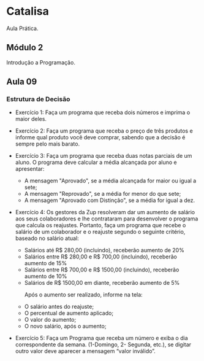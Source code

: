 # Catalisa

Aula Prática.

## Módulo 2

Introdução a Programação.

## Aula 09

### Estrutura de Decisão

* Exercício 1: Faça um programa que receba dois números e imprima o maior deles.
* Exercício 2: Faça um programa que receba o preço de três produtos e informe qual produto você deve comprar, sabendo que a decisão é sempre pelo mais barato.
* Exercício 3: Faça um programa que receba duas notas parciais de um aluno. O programa deve calcular a média alcançada por aluno e apresentar:
  * A mensagem "Aprovado", se a média alcançada for maior ou igual a sete;
  * A mensagem "Reprovado", se a média for menor do que sete;
  * A mensagem "Aprovado com Distinção", se a média for igual a dez.
* Exercício 4: Os gestores da Zup resolveram dar um aumento de salário aos seus colaboradores e lhe contrataram para desenvolver o programa que calcula os reajustes. Portanto, faça um programa que recebe o salário de um colaborador e o reajuste segundo o seguinte critério, baseado no salário atual:
  * Salários até R$ 280,00 (incluindo), receberão aumento de 20%
  * Salários entre R$ 280,00 e R$ 700,00 (incluindo), receberão aumento de 15%
  * Salários entre R$ 700,00 e R$ 1500,00 (incluindo), receberão aumento de 10%
  * Salários de R$ 1500,00 em diante, receberão aumento de 5% <p>Após o aumento ser realizado, informe na tela:</p>
  * O salário antes do reajuste;
  * O percentual de aumento aplicado;
  * O valor do aumento;
  * O novo salário, após o aumento;

* Exercício 5: Faça um Programa que receba um número e exiba o dia correspondente da semana. (1-Domingo, 2- Segunda, etc.), se digitar outro valor deve aparecer a mensagem “valor inválido”.










